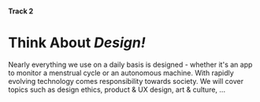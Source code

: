 #### Track 2

# Think About *Design!*

Nearly everything we use on a daily basis is designed - whether it's an app to
monitor a menstrual cycle or an autonomous machine. With rapidly evolving
technology comes responsibility towards society. We will cover topics such
as design ethics, product & UX design, art & culture, ...

